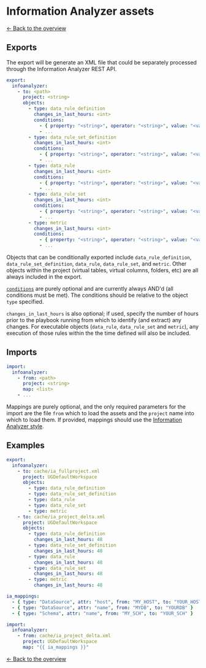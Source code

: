 # Information Analyzer assets

[<- Back to the overview](../README.md)

## Exports

The export will be generate an XML file that could be separately processed through the Information Analyzer REST API.

```yml
export:
  infoanalyzer:
    - to: <path>
      project: <string>
      objects:
        - type: data_rule_definition
          changes_in_last_hours: <int>
          conditions:
            - { property: "<string>", operator: "<string>", value: "<value>" }
            - ...
        - type: data_rule_set_definition
          changes_in_last_hours: <int>
          conditions:
            - { property: "<string>", operator: "<string>", value: "<value>" }
            - ...
        - type: data_rule
          changes_in_last_hours: <int>
          conditions:
            - { property: "<string>", operator: "<string>", value: "<value>" }
            - ...
        - type: data_rule_set
          changes_in_last_hours: <int>
          conditions:
            - { property: "<string>", operator: "<string>", value: "<value>" }
            - ...
        - type: metric
          changes_in_last_hours: <int>
          conditions:
            - { property: "<string>", operator: "<string>", value: "<value>" }
            - ...
```

Objects that can be conditionally exported include `data_rule_definition`, `data_rule_set_definition`, `data_rule`, `data_rule_set`, and `metric`. Other objects within the project (virtual tables, virtual columns, folders, etc) are all always included in the export.

[`conditions`](conditions.md) are purely optional and are currently always AND'd (all conditions must be met). The conditions should be relative to the object `type` specified.

`changes_in_last_hours` is also optional; if used, specify the number of hours prior to the playbook running from which to identify (and extract) any changes. For executable objects (`data_rule`, `data_rule_set` and `metric`), any execution of those rules within the the time defined will also be included.

## Imports

```yml
import:
  infoanalyzer:
    - from: <path>
      project: <string>
      map: <list>
    - ...
```

Mappings are purely optional, and the only required parameters for the import are the file `from` which to load the assets and the `project` name into which to load them. If provided, mappings should use the [Information Analyzer style](mappings.md#information-analyzer-style).

## Examples

```yml
export:
  infoanalyzer:
    - to: cache/ia_fullproject.xml
      project: UGDefaultWorkspace
      objects:
        - type: data_rule_definition
        - type: data_rule_set_definition
        - type: data_rule
        - type: data_rule_set
        - type: metric
    - to: cache/ia_project_delta.xml
      project: UGDefaultWorkspace
      objects:
        - type: data_rule_definition
          changes_in_last_hours: 48
        - type: data_rule_set_definition
          changes_in_last_hours: 48
        - type: data_rule
          changes_in_last_hours: 48
        - type: data_rule_set
          changes_in_last_hours: 48
        - type: metric
          changes_in_last_hours: 48

ia_mappings:
  - { type: "DataSource", attr: "host", from: "MY_HOST", to: "YOUR_HOST" }
  - { type: "DataSource", attr: "name", from: "MYDB", to: "YOURDB" }
  - { type: "Schema", attr: "name", from: "MY_SCH", to: "YOUR_SCH" }

import:
  infoanalyzer:
    - from: cache/ia_project_delta.xml
      project: UGDefaultWorkspace
      map: "{{ ia_mappings }}"
```

[<- Back to the overview](../README.md)
